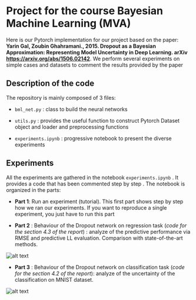 # Project for the course Bayesian Machine Learning (MVA)

Here is our Pytorch implementation for our project based on the paper: __Yarin Gal, Zoubin Ghahramani., 2015. Dropout as a Bayesian Approximation: Representing Model Uncertainty in Deep Learning. arXiv https://arxiv.org/abs/1506.02142__. We perform several experiments on simple cases and datasets to comment the results provided by the paper

## Description of the code

The repository is mainly composed of 3 files:

- `bml_net.py` : class to build the neural networks

- `utils.py` : provides the useful function to construct Pytorch Dataset object and loader and preprocessing functions

- `experiments.ipynb` : progressive notebook to present the diverse experiments

## Experiments

All the experiments are gathered in the notebook  `experiments.ipynb` . It provides a code that has been commented step by step . The notebook is organized in the parts:

- __Part 1__: Run an experiment (tutorial). This first part shows step by step how we ran our experiments. If you want to reproduce a single experiment, you just have to run this part

- __Part 2__ : Behaviour of the Dropout network on regression task (*code for the section 4.3 of the report*) : analyze of the predictive performance via RMSE and predictive LL evaluation. Comparison with state-of-the-art methods.

![alt text]("figures/bml_figure_3.png")

- __Part 3__ : Behaviour of the Dropout network on classification task (*code for the section 4.2 of the report*): analyze of the uncertainty of the classification on MNIST dataset.

![alt text]("figures/bml_figure.png")

